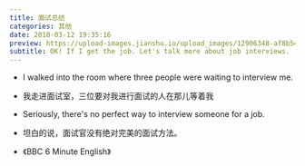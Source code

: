 ```yaml
---
title: 面试总结 
categories: 其他 
date: 2018-03-12 19:35:16
preview: https://upload-images.jianshu.io/upload_images/12906348-af8b54dc2d068078.png?imageMogr2/auto-orient/strip%7CimageView2/2/w/1240
subtitle: OK! If I get the job. Let's talk more about job interviews.
---
```

* I walked into the room where three people were waiting to interview me.

* 我走进面试室，三位要对我进行面试的人在那儿等着我

- Seriously, there's no perfect way to interview someone for a job.

- 坦白的说，面试官没有绝对完美的面试方法。

- 《BBC 6 Minute English》
